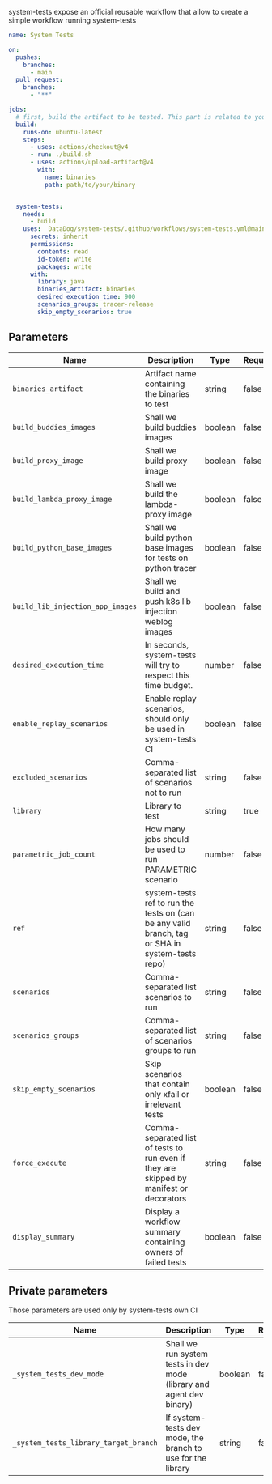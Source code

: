 system-tests expose an official reusable workflow that allow to create a simple workflow running system-tests


```yaml
name: System Tests

on:
  pushes:
    branches:
      - main
  pull_request:
    branches:
      - "**"

jobs:
  # first, build the artifact to be tested. This part is related to your repo
  build:
    runs-on: ubuntu-latest
    steps:
      - uses: actions/checkout@v4
      - run: ./build.sh
      - uses: actions/upload-artifact@v4
        with:
          name: binaries
          path: path/to/your/binary


  system-tests:
    needs:
      - build
    uses:  DataDog/system-tests/.github/workflows/system-tests.yml@main
      secrets: inherit
      permissions:
        contents: read
        id-token: write
        packages: write
      with:
        library: java
        binaries_artifact: binaries
        desired_execution_time: 900
        scenarios_groups: tracer-release
        skip_empty_scenarios: true
```

## Parameters

| Name                                  | Description                                                                                     | Type    | Required | Default    |
| ------------------------------------- | ----------------------------------------------------------------------------------------------- | ------- | -------- | ---------- |
| `binaries_artifact`                   | Artifact name containing the binaries to test                                                   | string  | false    |            |
| `build_buddies_images`                | Shall we build buddies images                                                                   | boolean | false    | false      |
| `build_proxy_image`                   | Shall we build proxy image                                                                      | boolean | false    | false      |
| `build_lambda_proxy_image`            | Shall we build the lambda-proxy image                                                           | boolean | false    | false      |
| `build_python_base_images`            | Shall we build python base images for tests on python tracer                                    | boolean | false    | false      |
| `build_lib_injection_app_images`      | Shall we build and push k8s lib injection weblog images                                         | boolean | false    | false      |
| `desired_execution_time`              | In seconds, system-tests will try to respect this time budget.                                  | number  | false    |            |
| `enable_replay_scenarios`             | Enable replay scenarios, should only be used in system-tests CI                                 | boolean | false    | false      |
| `excluded_scenarios`                  | Comma-separated list of scenarios not to run                                                    | string  | false    |            |
| `library`                             | Library to test                                                                                 | string  | true     | —          |
| `parametric_job_count`                | How many jobs should be used to run PARAMETRIC scenario                                         | number  | false    | 1          |
| `ref`                                 | system-tests ref to run the tests on (can be any valid branch, tag or SHA in system-tests repo) | string  | false    | main       |
| `scenarios`                           | Comma-separated list scenarios to run                                                           | string  | false    | DEFAULT    |
| `scenarios_groups`                    | Comma-separated list of scenarios groups to run                                                 | string  | false    |            |
| `skip_empty_scenarios`                | Skip scenarios that contain only xfail or irrelevant tests                                      | boolean | false    | false      |
| `force_execute`                       | Comma-separated list of tests to run even if they are skipped by manifest or decorators         | string  | false    |            |
| `display_summary`                     | Display a workflow summary containing owners of failed tests                                    | boolean | false    | false      |

## Private parameters

Those parameters are used only by system-tests own CI

| Name                                  | Description                                                                                     | Type    | Required | Default    |
| ------------------------------------- | ----------------------------------------------------------------------------------------------- | ------- | -------- | ---------- |
| `_system_tests_dev_mode`              | Shall we run system tests in dev mode (library and agent dev binary)                            | boolean | false    | false      |
| `_system_tests_library_target_branch` | If system-tests dev mode, the branch to use for the library                                     | string  | false    |            |
